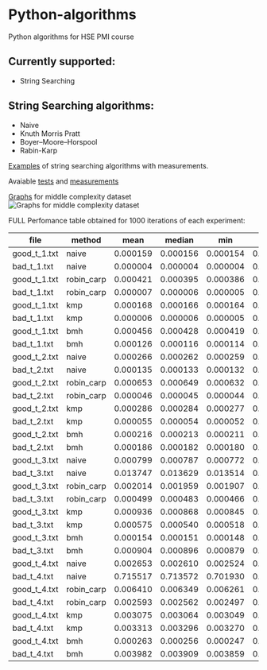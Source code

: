 # Python-algorithms
Python algorithms for HSE PMI course
## Currently supported:
 - String Searching
 
## String Searching algorithms:
  - Naive
  - Knuth Morris Pratt 
  - Boyer–Moore–Horspool
  - Rabin-Karp  
  
[Examples](https://github.com/orrrrtem/Python-algorithms/blob/master/Pattern_Searching.ipynb) of string searching algorithms with measurements. 

Avaiable [tests](https://github.com/orrrrtem/Python-algorithms/blob/master/tests/test_string_searching.py) and [measurements](https://github.com/orrrrtem/Python-algorithms/tree/master/tools/string_searching) 



[Graphs](https://github.com/orrrrtem/Python-algorithms/blob/master/tools/string_searching/image.png) for middle complexity dataset
![Graphs for middle complexity dataset](https://github.com/orrrrtem/Python-algorithms/blob/master/tools/string_searching/image.png)

FULL Perfomance table obtained for 1000 iterations of each experiment: 

|file|method      |mean      |median                |min                   |max                   |variance              |
|----|------------|----------|----------------------|----------------------|----------------------|----------------------|
|good_t_1.txt|naive       |0.000159  |0.000156              |0.000154              |0.000201              |0.000000              |
|bad_t_1.txt|naive       |0.000004  |0.000004              |0.000004              |0.000007              |0.000000              |
|good_t_1.txt|robin_carp  |0.000421  |0.000395              |0.000386              |0.000821              |0.000000              |
|bad_t_1.txt|robin_carp  |0.000007  |0.000006              |0.000005              |0.000023              |0.000000              |
|good_t_1.txt|kmp         |0.000168  |0.000166              |0.000164              |0.000184              |0.000000              |
|bad_t_1.txt|kmp         |0.000006  |0.000006              |0.000005              |0.000011              |0.000000              |
|good_t_1.txt|bmh         |0.000456  |0.000428              |0.000419              |0.000819              |0.000000              |
|bad_t_1.txt|bmh         |0.000126  |0.000116              |0.000114              |0.000240              |0.000000              |
|good_t_2.txt|naive       |0.000266  |0.000262              |0.000259              |0.000355              |0.000000              |
|bad_t_2.txt|naive       |0.000135  |0.000133              |0.000132              |0.000161              |0.000000              |
|good_t_2.txt|robin_carp  |0.000653  |0.000649              |0.000632              |0.000751              |0.000000              |
|bad_t_2.txt|robin_carp  |0.000046  |0.000045              |0.000044              |0.000080              |0.000000              |
|good_t_2.txt|kmp         |0.000286  |0.000284              |0.000277              |0.000373              |0.000000              |
|bad_t_2.txt|kmp         |0.000055  |0.000054              |0.000052              |0.000080              |0.000000              |
|good_t_2.txt|bmh         |0.000216  |0.000213              |0.000211              |0.000285              |0.000000              |
|bad_t_2.txt|bmh         |0.000186  |0.000182              |0.000180              |0.000265              |0.000000              |
|good_t_3.txt|naive       |0.000799  |0.000787              |0.000772              |0.001430              |0.000000              |
|bad_t_3.txt|naive       |0.013747  |0.013629              |0.013514              |0.017201              |0.000000              |
|good_t_3.txt|robin_carp  |0.002014  |0.001959              |0.001907              |0.003601              |0.000000              |
|bad_t_3.txt|robin_carp  |0.000499  |0.000483              |0.000466              |0.000870              |0.000000              |
|good_t_3.txt|kmp         |0.000936  |0.000868              |0.000845              |0.002857              |0.000000              |
|bad_t_3.txt|kmp         |0.000575  |0.000540              |0.000518              |0.002301              |0.000000              |
|good_t_3.txt|bmh         |0.000154  |0.000151              |0.000148              |0.000234              |0.000000              |
|bad_t_3.txt|bmh         |0.000904  |0.000896              |0.000879              |0.001052              |0.000000              |
|good_t_4.txt|naive       |0.002653  |0.002610              |0.002524              |0.004799              |0.000000              |
|bad_t_4.txt|naive       |0.715517  |0.713572              |0.701930              |0.754016              |0.000066              |
|good_t_4.txt|robin_carp  |0.006410  |0.006349              |0.006261              |0.008467              |0.000000              |
|bad_t_4.txt|robin_carp  |0.002593  |0.002562              |0.002497              |0.004555              |0.000000              |
|good_t_4.txt|kmp         |0.003075  |0.003064              |0.003049              |0.003221              |0.000000              |
|bad_t_4.txt|kmp         |0.003313  |0.003296              |0.003270              |0.003584              |0.000000              |
|good_t_4.txt|bmh         |0.000263  |0.000256              |0.000247              |0.000500              |0.000000              |
|bad_t_4.txt|bmh         |0.003982  |0.003909              |0.003859              |0.007074              |0.000000              |

